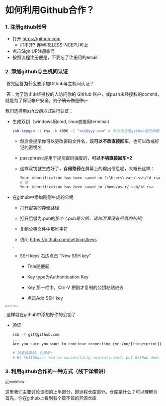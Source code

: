 # 如何利用Github合作？

### 1. 注册github帐号
- 打开 https://github.com
  - 打不开? 连WIRELESS-NCEPU可上
- 点击Sign UP注册帐号
- 按照流程注册便是，不要忘了注册用的email

### 2. 添加github与主机间认证

​	首先回答**为什么**要添加Github与主机间认证？

​	答：为了防止未经授权的人访问你的 GitHub 账户，或push未经授权的commit，就是为了保证帐户安全。~~为了确认你是你。~~ 

我们选择用*ssh公钥方式*进行认证：

- 生成双钥（windows用cmd, linux直接用terminal）
  ```bash
  ssh-keygen -t rsa -b 4096 -C "xxx@yyy.com" # 此为你注册github用的邮箱
  ```
    - 然后会提示你可以更改密码文件名，既**可以不改直接回车**，也可以改成好记的密钥名
  
    - passphrase是用于提高密码强度的，**可以不填直接回车*2**
  
    - 这样双钥就生成好了，**存储路径**在屏幕上的输出信息呢，大概长这样：
  
      ```bash
      Your identification has been saved in C:\Users\user/.ssh/id_rsa
      # 或
      Your identification has been saved in /home/user/.ssh/id_rsa
      ```
  
- 在github中添加刚刚生成的公钥

  - 打开密钥的存储路径

  - 打开后缀为.pub的那个 *(.pub是公钥，请勿泄漏没有后缀的私钥)*

  - 复制公钥文件中那堆字符

  - 访问 https://github.com/settings/keys

  <img src="./pics/github-ssh.png" style="zoom: 25%;" />

  - SSH keys 右边点击 “New SSH key”

      - Title随便起
      
      - Key type为Authentication Key
      
      - Key 那一栏中，Ctrl-V 把刚才复制的公钥粘贴进去
      
      - 点击Add SSH key
      

<img src="/home/hk416/src/git-Learn/pics/add-new-ssh-key.png" alt="add-new-ssh-key" style="zoom:30%;" />

​	这样就在github中添加好你的公钥了

- 验证

    ```bash
    ssh -T git@github.com
    ...
    Are you sure you want to continue connecting (yes/no/[fingerprint])? yes
    
    # 如果没问题，会显示:
    # Hi hk416hasu! You've successfully authenticated, but GitHub does not provide shell access.
    ```
    

### 3. 利用github合作的一种方式（线下详细讲）

<img src="/home/hk416/src/git-Learn/pics/workflow.jpg" alt="workflow" style="zoom: 80%;" />

这里我们主要讨论该图的上半部分，即远程仓库部分。仓库是什么？可以理解为
首先，你在github上看到有个蛮不错的开源仓库
